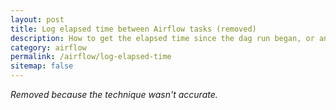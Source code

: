 ```yaml
---
layout: post
title: Log elapsed time between Airflow tasks (removed)
description: How to get the elapsed time since the dag run began, or another task began, and log it.
category: airflow
permalink: /airflow/log-elapsed-time
sitemap: false
---
```

_Removed because the technique wasn't accurate._
